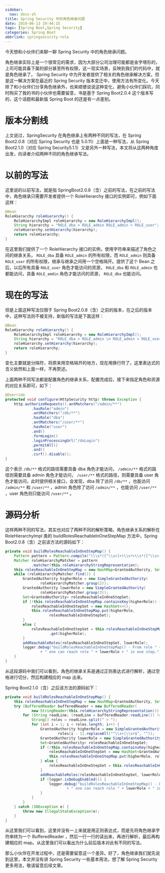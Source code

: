 ```yaml
---
sidebar:
  nav: docs-zh
title: Spring Security 中的角色继承问题
date: 2019-06-13 19:44:15
tags: [Spring Boot,Spring Security]
categories: Spring Boot
abbrlink: springsecurity-role
---
```


今天想和小伙伴们来聊一聊 Spring Security 中的角色继承问题。

<!--more-->

角色继承实际上是一个很常见的需求，因为大部分公司治理可能都是金字塔形的，上司可能具备下属的部分甚至所有权限，这一现实场景，反映到我们的代码中，就是角色继承了。 Spring Security 中为开发者提供了相关的角色继承解决方案，但是这一解决方案在最近的 Spring Security 版本变迁中，使用方法有所变化。今天除了和小伙伴们分享角色继承外，也来顺便说说这种变化，避免小伙伴们踩坑，同时购买了我的书的小伙伴也需要留意，书是基于 Spring Boot2.0.4 这个版本写的，这个话题和最新版 Spring Boot 的还是有一点差别。  

# 版本分割线

上文说过，SpringSecurity 在角色继承上有两种不同的写法，在 Spring Boot2.0.8（对应 Spring Security 也是 5.0.11）上面是一种写法，从 Spring Boot2.1.0（对应 Spring Security5.1.1）又是另外一种写法，本文将从这两种角度出发，向读者介绍两种不同的角色继承写法。  

# 以前的写法

这里说的以前写法，就是指 SpringBoot2.0.8（含）之前的写法，在之前的写法中，角色继承只需要开发者提供一个 RoleHierarchy 接口的实例即可，例如下面这样：  

```java
@Bean
RoleHierarchy roleHierarchy() {
    RoleHierarchyImpl roleHierarchy = new RoleHierarchyImpl();
    String hierarchy = "ROLE_dba > ROLE_admin ROLE_admin > ROLE_user";
    roleHierarchy.setHierarchy(hierarchy);
    return roleHierarchy;
}
```

在这里我们提供了一个 RoleHierarchy 接口的实例，使用字符串来描述了角色之间的继承关系， `ROLE_dba` 具备 `ROLE_admin` 的所有权限，而 `ROLE_admin` 则具备 `ROLE_user` 的所有权限，继承与继承之间用一个空格隔开。提供了这个 Bean 之后，以后所有具备 `ROLE_user` 角色才能访问的资源， `ROLE_dba` 和 `ROLE_admin` 也都能访问，具备 `ROLE_amdin` 角色才能访问的资源， `ROLE_dba` 也能访问。  

# 现在的写法

但是上面这种写法仅限于 Spring Boot2.0.8（含）之前的版本，在之后的版本中，这种写法则不被支持，新版的写法是下面这样：  

```java
@Bean
RoleHierarchy roleHierarchy() {
    RoleHierarchyImpl roleHierarchy = new RoleHierarchyImpl();
    String hierarchy = "ROLE_dba > ROLE_admin \n ROLE_admin > ROLE_user";
    roleHierarchy.setHierarchy(hierarchy);
    return roleHierarchy;
}
```

变化主要就是分隔符，将原来用空格隔开的地方，现在用换行符了。这里表达式的含义依然和上面一样，不再赘述。  

上面两种不同写法都是配置角色的继承关系，配置完成后，接下来指定角色和资源的对应关系即可，如下：  

```java
@Override
protected void configure(HttpSecurity http) throws Exception {
    http.authorizeRequests().antMatchers("/admin/**")
            .hasRole("admin")
            .antMatchers("/db/**")
            .hasRole("dba")
            .antMatchers("/user/**")
            .hasRole("user")
            .and()
            .formLogin()
            .loginProcessingUrl("/doLogin")
            .permitAll()
            .and()
            .csrf().disable();
}
```

这个表示 `/db/**` 格式的路径需要具备 dba 角色才能访问， `/admin/**` 格式的路径则需要具备 admin 角色才能访问， `/user/**` 格式的路径，则需要具备 user 角色才能访问，此时提供相关接口，会发现，dba 除了访问 `/db/**` ，也能访问 `/admin/**` 和 `/user/**` ，admin 角色除了访问 `/admin/**` ，也能访问 `/user/**` ，user 角色则只能访问 `/user/**` 。  

# 源码分析

这样两种不同的写法，其实也对应了两种不同的解析策略，角色继承关系的解析在 RoleHierarchyImpl 类的 buildRolesReachableInOneStepMap 方法中，Spring Boot2.0.8（含）之前该方法的源码如下：  

```java
private void buildRolesReachableInOneStepMap() {
	Pattern pattern = Pattern.compile("(\\s*([^\\s>]+)\\s*>\\s*([^\\s>]+))");
	Matcher roleHierarchyMatcher = pattern
			.matcher(this.roleHierarchyStringRepresentation);
	this.rolesReachableInOneStepMap = new HashMap<GrantedAuthority, Set<GrantedAuthority>>();
	while (roleHierarchyMatcher.find()) {
		GrantedAuthority higherRole = new SimpleGrantedAuthority(
				roleHierarchyMatcher.group(2));
		GrantedAuthority lowerRole = new SimpleGrantedAuthority(
				roleHierarchyMatcher.group(3));
		Set<GrantedAuthority> rolesReachableInOneStepSet;
		if (!this.rolesReachableInOneStepMap.containsKey(higherRole)) {
			rolesReachableInOneStepSet = new HashSet<>();
			this.rolesReachableInOneStepMap.put(higherRole,
					rolesReachableInOneStepSet);
		}
		else {
			rolesReachableInOneStepSet = this.rolesReachableInOneStepMap
					.get(higherRole);
		}
		addReachableRoles(rolesReachableInOneStepSet, lowerRole);
		logger.debug("buildRolesReachableInOneStepMap() - From role " + higherRole
				+ " one can reach role " + lowerRole + " in one step.");
	}
}
```

从这段源码中我们可以看到，角色的继承关系是通过正则表达式进行解析，通过空格进行切分，然后构建相应的 map 出来。  

Spring Boot2.1.0（含）之后该方法的源码如下：  

```java
private void buildRolesReachableInOneStepMap() {
	this.rolesReachableInOneStepMap = new HashMap<GrantedAuthority, Set<GrantedAuthority>>();
	try (BufferedReader bufferedReader = new BufferedReader(
			new StringReader(this.roleHierarchyStringRepresentation))) {
		for (String readLine; (readLine = bufferedReader.readLine()) != null;) {
			String[] roles = readLine.split(" > ");
			for (int i = 1; i < roles.length; i++) {
				GrantedAuthority higherRole = new SimpleGrantedAuthority(
						roles[i - 1].replaceAll("^\\s+|\\s+$", ""));
				GrantedAuthority lowerRole = new SimpleGrantedAuthority(roles[i].replaceAll("^\\s+|\\s+$
				Set<GrantedAuthority> rolesReachableInOneStepSet;
				if (!this.rolesReachableInOneStepMap.containsKey(higherRole)) {
					rolesReachableInOneStepSet = new HashSet<GrantedAuthority>();
					this.rolesReachableInOneStepMap.put(higherRole, rolesReachableInOneStepSet);
				} else {
					rolesReachableInOneStepSet = this.rolesReachableInOneStepMap.get(higherRole);
				}
				addReachableRoles(rolesReachableInOneStepSet, lowerRole);
				if (logger.isDebugEnabled()) {
					logger.debug("buildRolesReachableInOneStepMap() - From role " + higherRole
							+ " one can reach role " + lowerRole + " in one step.");
				}
			}
		}
	} catch (IOException e) {
		throw new IllegalStateException(e);
	}
}
```

从这里我们可以看到，这里并没有一上来就是用正则表达式，而是先将角色继承字符串转为一个 BufferedReader ，然后一行一行的读出来，再进行解析，最后再构建相应的 map。从这里我们可以看出为什么前后版本对此有不同的写法。

那么小伙伴在开发过程中，还是需要留意这一个差异。好了，角色继承我们就先说到这里，本文并没有讲 Spring Security 一些基本用法，想了解 Spring Security 更多用法，敬请留意后续文章。